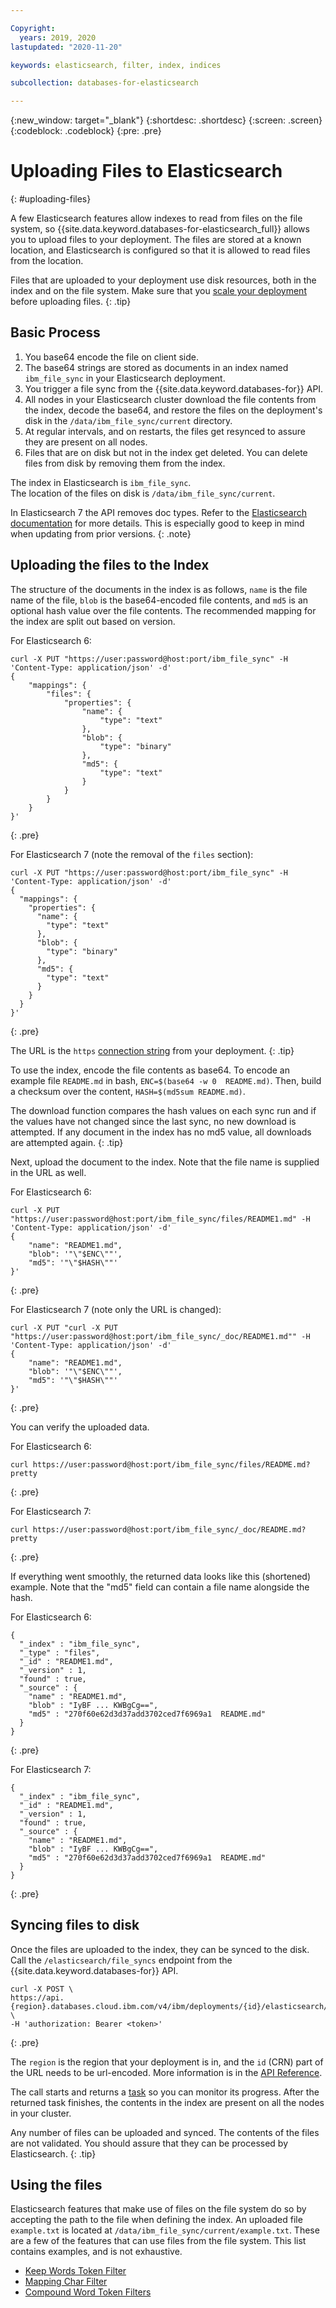 ```yaml
---

Copyright:
  years: 2019, 2020
lastupdated: "2020-11-20"

keywords: elasticsearch, filter, index, indices

subcollection: databases-for-elasticsearch

---
```


{:new_window: target="_blank"}
{:shortdesc: .shortdesc}
{:screen: .screen}
{:codeblock: .codeblock}
{:pre: .pre}

# Uploading Files to Elasticsearch 
{: #uploading-files}

A few Elasticsearch features allow indexes to read from files on the file system, so {{site.data.keyword.databases-for-elasticsearch_full}} allows you to upload files to your deployment. The files are stored at a known location, and Elasticsearch is configured so that it is allowed to read files from the location.

Files that are uploaded to your deployment use disk resources, both in the index and on the file system. Make sure that you [scale your deployment](/docs/databases-for-elasticsearch?topic=databases-for-elasticsearch-resources-scaling) before uploading files.
{: .tip} 

## Basic Process

1. You base64 encode the file on client side.
2. The base64 strings are stored as documents in an index named `ibm_file_sync` in your Elasticsearch deployment.
3. You trigger a file sync from the {{site.data.keyword.databases-for}} API.
4. All nodes in your Elasticsearch cluster download the file contents from the index, decode the base64, and restore the files on the deployment's disk in the `/data/ibm_file_sync/current` directory.
5. At regular intervals, and on restarts, the files get resynced to assure they are present on all nodes.
6. Files that are on disk but not in the index get deleted. You can delete files from disk by removing
them from the index.  

The index in Elasticsearch is `ibm_file_sync`.  
The location of the files on disk is `/data/ibm_file_sync/current`.

In Elasticsearch 7 the API removes doc types. Refer to the [Elasticsearch documentation](https://www.elastic.co/guide/en/elasticsearch/reference/current/removal-of-types.html) for more details. This is especially good to keep in mind when updating from prior versions.
{: .note}
## Uploading the files to the Index

The structure of the documents in the index is as follows, `name` is the file name of the file, `blob` is the base64-encoded file contents, and `md5` is an optional hash value over the file contents. The recommended mapping for the index are split out based on version.

For Elasticsearch 6:
```text
curl -X PUT "https://user:password@host:port/ibm_file_sync" -H 'Content-Type: application/json' -d'
{
    "mappings": {
        "files": {
            "properties": {
                "name": {
                    "type": "text"
                },
                "blob": {
                    "type": "binary"
                },
                "md5": {
                    "type": "text"
                }
            }
        }
    }
}'
```
{: .pre}

For Elasticsearch 7 (note the removal of the `files` section):
```text
curl -X PUT "https://user:password@host:port/ibm_file_sync" -H 'Content-Type: application/json' -d'
{
  "mappings": {
    "properties": {
      "name": {
        "type": "text"
      },
      "blob": {
        "type": "binary"
      },
      "md5": {
        "type": "text"
      }
    }
  }
}'
```
{: .pre}

The URL is the `https` [connection string](/docs/databases-for-elasticsearch?topic=databases-for-elasticsearch-connection-strings) from your deployment.
{: .tip}

To use the index, encode the file contents as base64. To encode an example file `README.md` in bash, `ENC=$(base64 -w 0  README.md)`. Then, build a checksum over the content, `HASH=$(md5sum README.md)`.

The download function compares the hash values on each sync run and if the values have not changed since the last sync, no new download is attempted.  If any document in the index has no md5 value, all downloads are attempted again.
{: .tip}

Next, upload the document to the index. Note that the file name is supplied in the URL as well.

For Elasticsearch 6:
``` 
curl -X PUT "https://user:password@host:port/ibm_file_sync/files/README1.md" -H 'Content-Type: application/json' -d'
{
    "name": "README1.md",
    "blob": '"\"$ENC\""',
    "md5": '"\"$HASH\""'
}'
```
{: .pre}

For Elasticsearch 7 (note only the URL is changed):
``` 
curl -X PUT "curl -X PUT "https://user:password@host:port/ibm_file_sync/_doc/README1.md"" -H 'Content-Type: application/json' -d'
{
    "name": "README1.md",
    "blob": '"\"$ENC\""',
    "md5": '"\"$HASH\""'
}'
```
{: .pre}

You can verify the uploaded data. 

For Elasticsearch 6:
```
curl https://user:password@host:port/ibm_file_sync/files/README.md?pretty
```
{: .pre}

For Elasticsearch 7:
```
curl https://user:password@host:port/ibm_file_sync/_doc/README.md?pretty
```
{: .pre}

If everything went smoothly, the returned data looks like this (shortened) example. Note that the "md5" field can contain a file name alongside the hash.

For Elasticsearch 6:
``` 
{
  "_index" : "ibm_file_sync",
  "_type" : "files",
  "_id" : "README1.md",
  "_version" : 1,
  "found" : true,
  "_source" : {
    "name" : "README1.md",
    "blob" : "IyBF ... KWBgCg==",
    "md5" : "270f60e62d3d37add3702ced7f6969a1  README.md"
  }
}
```
{: .pre}

For Elasticsearch 7: 
``` 
{
  "_index" : "ibm_file_sync",
  "_id" : "README1.md",
  "_version" : 1,
  "found" : true,
  "_source" : {
    "name" : "README1.md",
    "blob" : "IyBF ... KWBgCg==",
    "md5" : "270f60e62d3d37add3702ced7f6969a1  README.md"
  }
}
```
{: .pre}

## Syncing files to disk

Once the files are uploaded to the index, they can be synced to the disk. Call the `/elasticsearch/file_syncs` endpoint from the {{site.data.keyword.databases-for}} API.
```
curl -X POST \
https://api.{region}.databases.cloud.ibm.com/v4/ibm/deployments/{id}/elasticsearch/file_syncs \
-H 'authorization: Bearer <token>'
```
{: .pre}

The `region` is the region that your deployment is in, and the `id` (CRN) part of the URL needs to be url-encoded. More information is in the [API Reference](https://cloud.ibm.com/apidocs/cloud-databases-api).

The call starts and returns a [task](https://cloud.ibm.com/apidocs/cloud-databases-api#get-currently-running-tasks-on-a-deployment) so you can monitor its progress. After the returned task finishes, the contents in the index are present on all the nodes in your cluster.

Any number of files can be uploaded and synced. The contents of the files are not validated. You should assure that they can be processed by Elasticsearch.
{: .tip}

## Using the files

Elasticsearch features that make use of files on the file system do so by accepting the path to the file when defining the index. An uploaded file `example.txt` is located at `/data/ibm_file_sync/current/example.txt`. These are a few of the features that can use files from the file system. This list contains examples, and is not exhaustive.
- [Keep Words Token Filter](https://www.elastic.co/guide/en/elasticsearch/reference/current/analysis-keep-words-tokenfilter.html)
- [Mapping Char Filter](https://www.elastic.co/guide/en/elasticsearch/reference/current/analysis-mapping-charfilter.html)
- [Compound Word Token Filters](https://www.elastic.co/guide/en/elasticsearch/reference/current/analysis-compound-word-tokenfilter.html)
